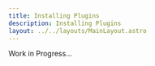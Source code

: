 ```yaml
---
title: Installing Plugins
description: Installing Plugins
layout: ../../layouts/MainLayout.astro
---
```


Work in Progress...
